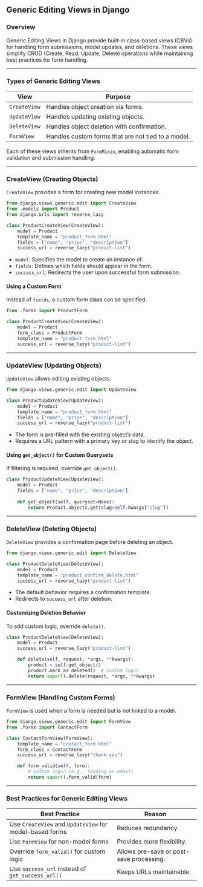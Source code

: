 ## **Generic Editing Views in Django**  

### **Overview**  
Generic Editing Views in Django provide built-in class-based views (CBVs) for handling form submissions, model updates, and deletions. These views simplify CRUD (Create, Read, Update, Delete) operations while maintaining best practices for form handling.

---

### **Types of Generic Editing Views**  
| View | Purpose |
|------|---------|
| `CreateView` | Handles object creation via forms. |
| `UpdateView` | Handles updating existing objects. |
| `DeleteView` | Handles object deletion with confirmation. |
| `FormView` | Handles custom forms that are not tied to a model. |

Each of these views inherits from `FormMixin`, enabling automatic form validation and submission handling.

---

### **CreateView (Creating Objects)**  
`CreateView` provides a form for creating new model instances.

```python
from django.views.generic.edit import CreateView
from .models import Product
from django.urls import reverse_lazy

class ProductCreateView(CreateView):
    model = Product
    template_name = "product_form.html"
    fields = ["name", "price", "description"]
    success_url = reverse_lazy("product-list")
```

- `model`: Specifies the model to create an instance of.  
- `fields`: Defines which fields should appear in the form.  
- `success_url`: Redirects the user upon successful form submission.

#### **Using a Custom Form**  
Instead of `fields`, a custom form class can be specified.

```python
from .forms import ProductForm

class ProductCreateView(CreateView):
    model = Product
    form_class = ProductForm
    template_name = "product_form.html"
    success_url = reverse_lazy("product-list")
```

---

### **UpdateView (Updating Objects)**  
`UpdateView` allows editing existing objects.

```python
from django.views.generic.edit import UpdateView

class ProductUpdateView(UpdateView):
    model = Product
    template_name = "product_form.html"
    fields = ["name", "price", "description"]
    success_url = reverse_lazy("product-list")
```

- The form is pre-filled with the existing object’s data.  
- Requires a URL pattern with a primary key or slug to identify the object.

#### **Using `get_object()` for Custom Querysets**  
If filtering is required, override `get_object()`.

```python
class ProductUpdateView(UpdateView):
    model = Product
    fields = ["name", "price", "description"]
    
    def get_object(self, queryset=None):
        return Product.objects.get(slug=self.kwargs["slug"])
```

---

### **DeleteView (Deleting Objects)**  
`DeleteView` provides a confirmation page before deleting an object.

```python
from django.views.generic.edit import DeleteView

class ProductDeleteView(DeleteView):
    model = Product
    template_name = "product_confirm_delete.html"
    success_url = reverse_lazy("product-list")
```

- The default behavior requires a confirmation template.
- Redirects to `success_url` after deletion.

#### **Customizing Deletion Behavior**  
To add custom logic, override `delete()`.

```python
class ProductDeleteView(DeleteView):
    model = Product
    success_url = reverse_lazy("product-list")

    def delete(self, request, *args, **kwargs):
        product = self.get_object()
        product.mark_as_deleted()  # Custom logic
        return super().delete(request, *args, **kwargs)
```

---

### **FormView (Handling Custom Forms)**  
`FormView` is used when a form is needed but is not linked to a model.

```python
from django.views.generic.edit import FormView
from .forms import ContactForm

class ContactFormView(FormView):
    template_name = "contact_form.html"
    form_class = ContactForm
    success_url = reverse_lazy("thank-you")

    def form_valid(self, form):
        # Custom logic (e.g., sending an email)
        return super().form_valid(form)
```

---

### **Best Practices for Generic Editing Views**  
| Best Practice | Reason |
|--------------|--------|
| Use `CreateView` and `UpdateView` for model-based forms | Reduces redundancy. |
| Use `FormView` for non-model forms | Provides more flexibility. |
| Override `form_valid()` for custom logic | Allows pre-save or post-save processing. |
| Use `success_url` instead of `get_success_url()` | Keeps URLs maintainable. |

